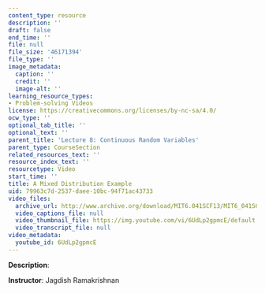 ```yaml
---
content_type: resource
description: ''
draft: false
end_time: ''
file: null
file_size: '46171394'
file_type: ''
image_metadata:
  caption: ''
  credit: ''
  image-alt: ''
learning_resource_types:
- Problem-solving Videos
license: https://creativecommons.org/licenses/by-nc-sa/4.0/
ocw_type: ''
optional_tab_title: ''
optional_text: ''
parent_title: 'Lecture 8: Continuous Random Variables'
parent_type: CourseSection
related_resources_text: ''
resource_index_text: ''
resourcetype: Video
start_time: ''
title: A Mixed Distribution Example
uid: 79963c7d-2537-daee-10bc-94f71ac43733
video_files:
  archive_url: http://www.archive.org/download/MIT6.041SCF13/MIT6_041SCF13_Mixed_Distribution_Example_300k.mp4
  video_captions_file: null
  video_thumbnail_file: https://img.youtube.com/vi/6UdLp2gpmcE/default.jpg
  video_transcript_file: null
video_metadata:
  youtube_id: 6UdLp2gpmcE
---
```

**Description**:

**Instructor**: Jagdish Ramakrishnan